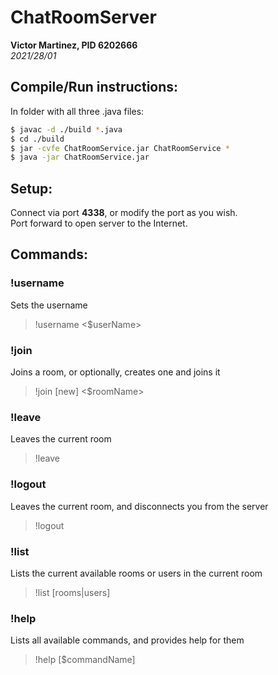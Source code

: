 # ChatRoomServer
**Victor Martinez, PID 6202666**\
*2021/28/01*

## Compile/Run instructions:
In folder with all three .java files:
```bash
$ javac -d ./build *.java
$ cd ./build
$ jar -cvfe ChatRoomService.jar ChatRoomService *
$ java -jar ChatRoomService.jar
```

## Setup:
Connect via port **4338**, or modify the port as you wish.\
Port forward to open server to the Internet.

## Commands:
### !username
Sets the username
> !username <$userName>

### !join
Joins a room, or optionally, creates one and joins it
> !join [new] <$roomName>

### !leave
Leaves the current room
> !leave

### !logout
Leaves the current room, and disconnects you from the server
> !logout

### !list
Lists the current available rooms or users in the current room
> !list [rooms|users]

### !help
Lists all available commands, and provides help for them
> !help [$commandName]